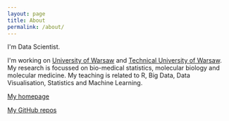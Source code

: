 ```yaml
---
layout: page
title: About
permalink: /about/
---
```


I'm Data Scientist. 

I'm working on <a href="mimuw.edu.pl">University of Warsaw</a> and <a href="mini.pw.edu.pl">Technical University of Warsaw</a>. My research is focussed on bio-medical statistics, molecular biology and molecular medicine. 
My teaching is related to R, Big Data, Data Visualisation, Statistics and Machine Learning.

<a href="http://biecek.pl">My homepage</a>

<a href="https://github.com/pbiecek">My GitHub repos</a>
